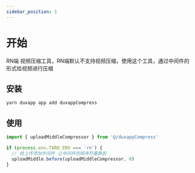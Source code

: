 ```yaml
---
sidebar_position: 1
---
```


# 开始

RN端 视频压缩工具，RN端默认不支持视频压缩，使用这个工具，通过中间件的形式给视频进行压缩

## 安装

```bash
yarn duxapp app add duxappCompress
```

## 使用

```js
import { uploadMiddleCompressor } from '@/duxappCompress'

if (process.env.TARO_ENV === 'rn') {
  // 给上传添加中间件 让中间件的顺序尽量靠前
  uploadMiddle.before(uploadMiddleCompressor, 0)
}
```
